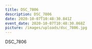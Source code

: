 ```yaml
---
title: DSC_7806
description: DSC_7806
date: 2020-10-07T10:48:30.841Z
event_date: 2020-10-07T10:48:30.868Z
picture: /images/uploads/dsc_7806.jpg
---
```

DSC_7806